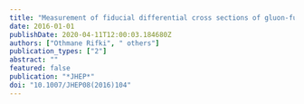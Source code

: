 ```yaml
---
title: "Measurement of fiducial differential cross sections of gluon-fusion production of Higgs bosons decaying to WW$^∗$→eνμν with the ATLAS detector at $ sqrts=8 $ TeV"
date: 2016-01-01
publishDate: 2020-04-11T12:00:03.184680Z
authors: ["Othmane Rifki", " others"]
publication_types: ["2"]
abstract: ""
featured: false
publication: "*JHEP*"
doi: "10.1007/JHEP08(2016)104"
---
```


